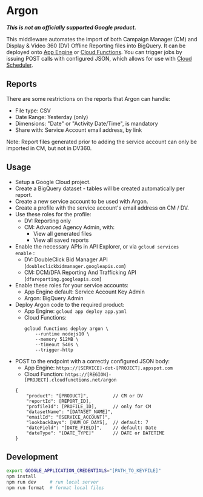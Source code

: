 # Argon

***This is not an officially supported Google product.***

This middleware automates the import of both Campaign Manager (CM) and
Display & Video 360 (DV) Offline Reporting files into BigQuery. It can be
deployed onto [App Engine](https://cloud.google.com/appengine/) or
[Cloud Functions](https://cloud.google.com/functions/). You can trigger
jobs by issuing POST calls with configured JSON, which allows for use
with [Cloud Scheduler](https://cloud.google.com/scheduler/).

## Reports

There are some restrictions on the reports that Argon can handle:

*   File type: CSV
*   Date Range: Yesterday (only)
*   Dimensions: "Date" or "Activity Date/Time", is mandatory
*   Share with: Service Account email address, by link

Note: Report files generated prior to adding the service account can
only be imported in CM, but not in DV360.

## Usage

*   Setup a Google Cloud project.
*   Create a BigQuery dataset - tables will be created automatically per report.
*   Create a new service account to be used with Argon.
*   Create a profile with the service account's email address on CM / DV.
*   Use these roles for the profile:
    *   DV: Reporting only
    *   CM: Advanced Agency Admin, with:
        *   View all generated files
        *   View all saved reports
*   Enable the necessary APIs in API Explorer, or via `gcloud services enable` :
    *   DV: DoubleClick Bid Manager API (`doubleclickbidmanager.googleapis.com`)
    *   CM: DCM/DFA Reporting And Trafficking API (`dfareporting.googleapis.com`)
*   Enable these roles for your service accounts:
    *   App Engine default: Service Account Key Admin
    *   Argon: BigQuery Admin
*   Deploy Argon code to the required product:
    *   App Engine: `gcloud app deploy app.yaml`
    *   Cloud Functions:
        ```
        gcloud functions deploy argon \
            --runtime nodejs10 \
            --memory 512MB \
            --timeout 540s \
            --trigger-http
        ```
*   POST to the endpoint with a correctly configured JSON body:
    * App Engine: `https://[SERVICE]-dot-[PROJECT].appspot.com`
    * Cloud Function: `https://[REGION]-[PROJECT].cloudfunctions.net/argon`
    ```json5
    {
        "product": "[PRODUCT]",         // CM or DV
        "reportId": [REPORT_ID],
        "profileId": [PROFILE_ID],      // only for CM
        "datasetName": "[DATASET_NAME]",
        "emailId": "[SERVICE_ACCOUNT]",
        "lookbackDays": [NUM_OF_DAYS],  // default: 7
        "dateField": "[DATE_FIELD]",    // default: Date
        "dateType": "[DATE_TYPE]"       // DATE or DATETIME
    }
    ```

## Development

```sh
export GOOGLE_APPLICATION_CREDENTIALS="[PATH_TO_KEYFILE]"
npm install
npm run dev     # run local server
npm run format  # format local files
```
